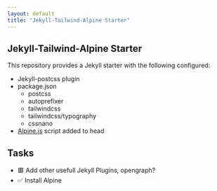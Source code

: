 ```yaml
---
layout: default
title: "Jekyll-Tailwind-Alpine Starter"
---
```

## Jekyll-Tailwind-Alpine Starter

This repository provides a Jekyll starter with the following configured:

- Jekyll-postcss plugin
- package.json
    - postcss
    - autoprefixer
    - tailwindcss
    - tailwindcss/typography
    - cssnano
- [Alpine.js](https://alpinejs.dev/) script added to head

## Tasks

- 🟥 Add other usefull Jekyll Plugins, opengraph?
- ✅ Install Alpine